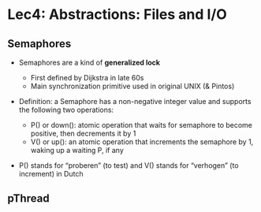 # Lec4: Abstractions: Files and I/O

## Semaphores
- Semaphores are a kind of **generalized lock**
  - First defined by Dijkstra in late 60s 
  - Main synchronization primitive used in original UNIX (& Pintos) 
- Definition: a Semaphore has a non-negative integer value and supports the following two operations: 
  - P() or down(): atomic operation that waits for semaphore to become positive, then decrements it by 1 
  - V() or up(): an atomic operation that increments the semaphore by 1, waking up a waiting P, if any 

- P() stands for “proberen” (to test) and V() stands for “verhogen” (to increment) in Dutch

## pThread
